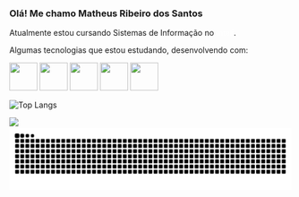 ### Olá! Me chamo Matheus Ribeiro dos Santos

Atualmente estou cursando Sistemas de Informação no <a href="https://www.inteli.edu.br/" style="text-decoration: none; color: white;">Inteli</a>.

Algumas tecnologias que estou estudando, desenvolvendo com:



<img src="https://cdn.jsdelivr.net/gh/devicons/devicon/icons/nodejs/nodejs-original.svg" height="50vh" width="50vh"/> <img src="https://cdn.jsdelivr.net/gh/devicons/devicon/icons/c/c-original.svg" height="50vh" width="50vh"/> <img src="https://cdn.jsdelivr.net/gh/devicons/devicon/icons/python/python-original.svg" height="50vh" width="50vh"/> <img src="https://cdn.jsdelivr.net/gh/devicons/devicon/icons/javascript/javascript-original.svg" height="50vh" width="50vh"/> <img src="https://cdn.jsdelivr.net/gh/devicons/devicon/icons/ubuntu/ubuntu-plain-wordmark.svg" height="50vh" width="50vh"/>
          

![Top Langs](https://github-readme-stats.vercel.app/api/top-langs/?username=omatheu&layout=compact)


<a href="https://www.linkedin.com/in/omatheusrsantos/" img="https://www.linkedin.com/in/omatheusrsantos/"> <a/>

<img src="https://img.shields.io/badge/LinkedIn-0077B5?style=for-the-badge&logo=linkedin&logoColor=white" href="https://www.linkedin.com/in/omatheusrsantos/" />


<picture>
  <source media="(prefers-color-scheme: dark)" srcset="https://raw.githubusercontent.com/omatheu/omatheu/output/github-contribution-grid-snake-dark.svg">
  <source media="(prefers-color-scheme: light)" srcset="https://raw.githubusercontent.com/omatheu/omatheu/output/github-contribution-grid-snake.svg">
  <img alt="github contribution grid snake animation" src="https://raw.githubusercontent.com/omatheu/omatheu/output/github-contribution-grid-snake.svg">
</picture>
